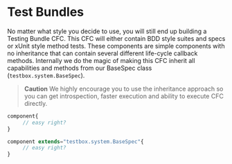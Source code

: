 # Test Bundles

No matter what style you decide to use, you will still end up building a Testing Bundle CFC. This CFC will either contain BDD style suites and specs or xUnit style method tests. These components are simple components with no inheritance that can contain several different life-cycle callback methods. Internally we do the magic of making this CFC inherit all capabilities and methods from our BaseSpec class (`testbox.system.BaseSpec`).

> **Caution** We highly encourage you to use the inheritance approach so you can get introspection, faster execution and ability to execute CFC directly.

```javascript
component{
     // easy right?
}

component extends="testbox.system.BaseSpec"{
     // easy right?
}
```
